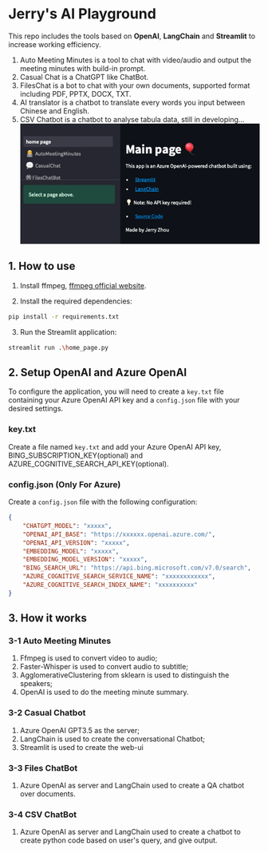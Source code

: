 # Jerry's AI Playground

This repo includes the tools based on **OpenAI**, **LangChain** and **Streamlit** to increase working efficiency.
1. Auto Meeting Minutes is a tool to chat with video/audio and output the meeting minutes with build-in prompt.
2. Casual Chat is a ChatGPT like ChatBot.
3. FilesChat is a bot to chat with your own documents, supported format including PDF, PPTX, DOCX, TXT.
4. AI translator is a chatbot to translate every words you input between Chinese and English.
5. CSV Chatbot is a chatbot to analyse tabula data, still in developing...
![Sample Screenshots](/img/home_page.png)

## 1. How to use


1. Install ffmpeg, [ffmpeg official website](https://ffmpeg.org/).

2. Install the required dependencies:

```bash
pip install -r requirements.txt
```
3. Run the Streamlit application:

```bash
streamlit run .\home_page.py
```

## 2. Setup OpenAI and Azure OpenAI
To configure the application, you will need to create a `key.txt` file containing your Azure OpenAI API key and a `config.json` file with your desired settings.

### key.txt

Create a file named `key.txt` and add your Azure OpenAI API key, BING_SUBSCRIPTION_KEY(optional) and AZURE_COGNITIVE_SEARCH_API_KEY(optional).

### config.json (Only For Azure)

Create a `config.json` file with the following configuration:

```json
{
    "CHATGPT_MODEL": "xxxxx",
    "OPENAI_API_BASE": "https://xxxxxx.openai.azure.com/",
    "OPENAI_API_VERSION": "xxxxx",
    "EMBEDDING_MODEL": "xxxxx",
    "EMBEDDING_MODEL_VERSION": "xxxxx",
    "BING_SEARCH_URL": "https://api.bing.microsoft.com/v7.0/search",
    "AZURE_COGNITIVE_SEARCH_SERVICE_NAME": "xxxxxxxxxxxx",
    "AZURE_COGNITIVE_SEARCH_INDEX_NAME": "xxxxxxxxxx"
}
```

## 3. How it works
### 3-1 Auto Meeting Minutes
1. Ffmpeg is used to convert video to audio;
2. Faster-Whisper is used to convert audio to subtitle;
3. AgglomerativeClustering from sklearn is used to distinguish the speakers;
4. OpenAI is used to do the meeting minute summary.

### 3-2 Casual Chatbot
1. Azure OpenAI GPT3.5 as the server;
2. LangChain is used to create the conversational Chatbot;
3. Streamlit is used to create the web-ui

### 3-3 Files ChatBot
1. Azure OpenAI as server and LangChain used to create a QA chatbot over documents.

### 3-4 CSV ChatBot
1. Azure OpenAI as server and LangChain used to create a chatbot to create python code based on user's query, and give output.